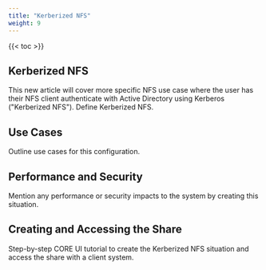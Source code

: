 ```yaml
---
title: "Kerberized NFS"
weight: 9
---
```


{{< toc >}}

## Kerberized NFS
This new article will cover more specific NFS use case where the user has their NFS client authenticate with Active Directory using Kerberos ("Kerberized NFS").
Define Kerberized NFS.

## Use Cases
Outline use cases for this configuration.

## Performance and Security
Mention any performance or security impacts to the system by creating this situation.

## Creating and Accessing the Share
Step-by-step CORE UI tutorial to create the Kerberized NFS situation and access the share with a client system.
